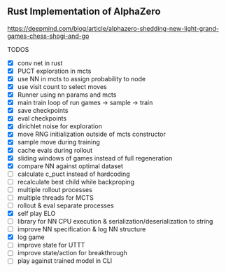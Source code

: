 Rust Implementation of AlphaZero
--------------------------------

https://deepmind.com/blog/article/alphazero-shedding-new-light-grand-games-chess-shogi-and-go

TODOS

- [x] conv net in rust
- [x] PUCT exploration in mcts
- [x] use NN in mcts to assign probability to node
- [x] use visit count to select moves
- [x] Runner using nn params and mcts
- [x] main train loop of run games -> sample -> train
- [x] save checkpoints
- [x] eval checkpoints
- [x] dirichlet noise for exploration
- [x] move RNG initialization outside of mcts constructor
- [x] sample move during training
- [x] cache evals during rollout
- [x] sliding windows of games instead of full regeneration
- [x] compare NN against optimal dataset
- [ ] calculate c_puct instead of hardcoding
- [ ] recalculate best child while backproping
- [ ] multiple rollout processes
- [ ] multiple threads for MCTS
- [ ] rollout & eval separate processes
- [x] self play ELO
- [ ] library for NN CPU execution & serialization/deserialization to string
- [ ] improve NN specification & log NN structure
- [x] log game
- [ ] improve state for UTTT
- [ ] improve state/action for breakthrough
- [ ] play against trained model in CLI